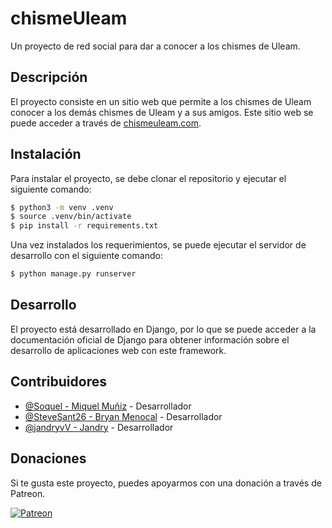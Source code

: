 # chismeUleam   
    
Un proyecto de red social para dar a conocer a los chismes de Uleam.

## Descripción
El proyecto consiste en un sitio web que permite a los chismes de Uleam conocer a los demás chismes de Uleam y a sus amigos. Este sitio web se puede acceder a través de [chismeuleam.com](https://chismeuleam.com).
## Instalación

Para instalar el proyecto, se debe clonar el repositorio y ejecutar el siguiente comando:

```bash
$ python3 -m venv .venv
$ source .venv/bin/activate
$ pip install -r requirements.txt
```

Una vez instalados los requerimientos, se puede ejecutar el servidor de desarrollo con el siguiente comando:

```bash
$ python manage.py runserver
```

## Desarrollo

El proyecto está desarrollado en Django, por lo que se puede acceder a la documentación oficial de Django para obtener información sobre el desarrollo de aplicaciones web con este framework.

## Contribuidores

- [@Soquel - Miquel Muñiz](https://github.com/lesquel) - Desarrollador
- [@SteveSant26 - Bryan Menocal](https://github.com/SteveSant26) - Desarrollador
- [@jandryvV - Jandry](https://github.com/jandryvV) - Desarrollador

## Donaciones

Si te gusta este proyecto, puedes apoyarmos con una donación a través de Patreon.

[![Patreon](https://c5.patreon.com/external/logo/become_a_patron_button.png)](https://www.patreon.com/chismeuleam)
